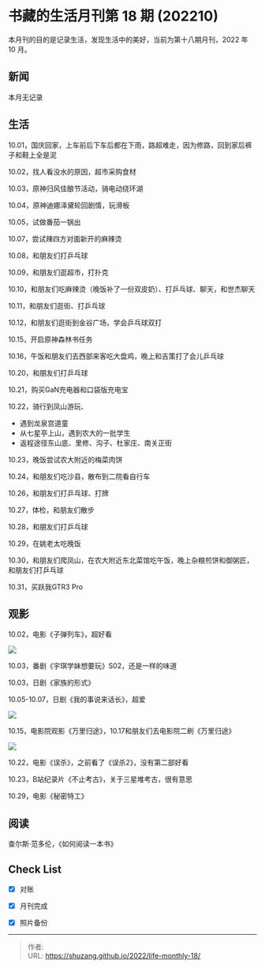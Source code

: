 # 书藏的生活月刊第 18 期 (202210)


本月刊的目的是记录生活，发现生活中的美好，当前为第十八期月刊，2022 年 10 月。

<!--more-->

## 新闻

本月无记录

## 生活

10.01，国庆回家，上车前后下车后都在下雨，路超难走，因为修路，回到家后裤子和鞋上全是泥

10.02，找人看没水的原因，超市采购食材

10.03，原神归风佳酿节活动，骑电动绕环湖

10.04，原神迪娜泽黛轮回剧情，玩滑板

10.05，试做番茄一锅出

10.07，尝试辣四方对面新开的麻辣烫

10.08，和朋友们打乒乓球

10.09，和朋友们逛超市，打扑克

10.10，和朋友们吃麻辣烫（晚饭补了一份双皮奶）、打乒乓球、聊天，和世杰聊天

10.11，和朋友们逛街、打乒乓球

10.12，和朋友们逛街到金谷广场，学会乒乓球双打

10.15，开启原神森林书任务

10.16，午饭和朋友们去西部来客吃大盘鸡，晚上和吉策打了会儿乒乓球

10.20，和朋友们打乒乓球

10.21，购买GaN充电器和口袋版充电宝

10.22，骑行到凤山游玩、

- 遇到龙泉宫道童
- 从七星亭上山，遇到农大的一批学生
- 返程途径东山底、里修、沟子、杜家庄、南关正街

10.23，晚饭尝试农大附近的梅菜肉饼

10.24，和朋友们吃沙县，散布到二院看自行车

10.26，和朋友们打乒乓球、打牌

10.27，体检，和朋友们散步

10.28，和朋友们打乒乓球

10.29，在姚老太吃晚饭

10.30，和朋友们爬凤山，在农大附近东北菜馆吃午饭，晚上杂粮煎饼和御粥匠，和朋友们打乒乓球

10.31，买跃我GTR3 Pro

## 观影

10.02，电影《子弹列车》，超好看

![](https://gimg2.baidu.com/image_search/src=http%3A%2F%2Fp9.itc.cn%2Fq_70%2Fimages03%2F20220912%2Fa2bb633c55b34b5abe6dd4491e8c9f1d.jpeg&refer=http%3A%2F%2Fp9.itc.cn&app=2002&size=f9999,10000&q=a80&n=0&g=0n&fmt=auto?sec=1673341003&t=c98924d3ce50d47a6142aa66e7569c1f)

10.03，番剧《宇琪学妹想要玩》S02，还是一样的味道

10.03，日剧《家族的形式》

10.05-10.07，日剧《我的事说来话长》，超爱

![](https://gimg2.baidu.com/image_search/src=http%3A%2F%2Fi0.hdslb.com%2Fbfs%2Fbangumi%2Fimage%2Fa1ea0b92f78801946289e596e0ff67bad146d626.png&refer=http%3A%2F%2Fi0.hdslb.com&app=2002&size=f9999,10000&q=a80&n=0&g=0n&fmt=auto?sec=1673341039&t=99d1cc8afedf2287cf2ca9b3fb1ddd11)

10.15，电影院观影《万里归途》，10.17和朋友们去电影院二刷《万里归途》

![](https://img1.baidu.com/it/u=3429262864,1869363582&fm=253&fmt=auto&app=120&f=JPEG?w=640&h=401)

10.22，电影《误杀》，之前看了《误杀2》，没有第二部好看

10.23，B站纪录片《不止考古》，关于三星堆考古，很有意思

10.29，电影《秘密特工》

## 阅读

查尔斯·范多伦，《如何阅读一本书》

## Check List

- [x] 对账
- [x] 月刊完成
- [x] 照片备份









---

> 作者:   
> URL: https://shuzang.github.io/2022/life-monthly-18/  

